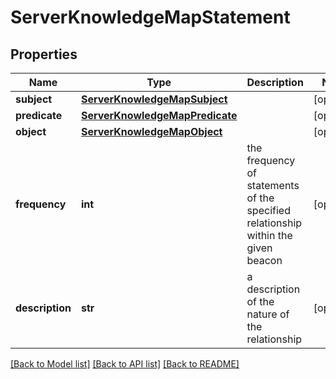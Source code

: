 # ServerKnowledgeMapStatement

## Properties
Name | Type | Description | Notes
------------ | ------------- | ------------- | -------------
**subject** | [**ServerKnowledgeMapSubject**](ServerKnowledgeMapSubject.md) |  | [optional] 
**predicate** | [**ServerKnowledgeMapPredicate**](ServerKnowledgeMapPredicate.md) |  | [optional] 
**object** | [**ServerKnowledgeMapObject**](ServerKnowledgeMapObject.md) |  | [optional] 
**frequency** | **int** | the frequency of statements of the specified relationship within the given beacon  | [optional] 
**description** | **str** | a description of the nature of the relationship  | [optional] 

[[Back to Model list]](../README.md#documentation-for-models) [[Back to API list]](../README.md#documentation-for-api-endpoints) [[Back to README]](../README.md)


